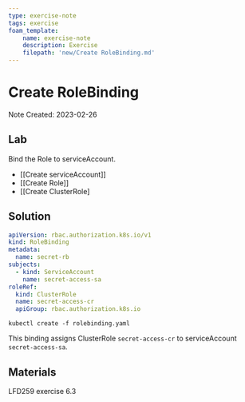 ```yaml
---
type: exercise-note
tags: exercise
foam_template:
    name: exercise-note
    description: Exercise
    filepath: 'new/Create RoleBinding.md'
---
```

# Create RoleBinding
Note Created: 2023-02-26

## Lab 

Bind the Role to serviceAccount.

- [[Create serviceAccount]]
- [[Create Role]]
- [[Create ClusterRole]

## Solution

```yaml
apiVersion: rbac.authorization.k8s.io/v1
kind: RoleBinding
metadata:
  name: secret-rb
subjects:
  - kind: ServiceAccount
    name: secret-access-sa
roleRef:
  kind: ClusterRole
  name: secret-access-cr
  apiGroup: rbac.authorization.k8s.io
```
```console
kubectl create -f rolebinding.yaml
```
This binding assigns ClusterRole `secret-access-cr` to serviceAccount `secret-access-sa`.

## Materials
LFD259 exercise 6.3